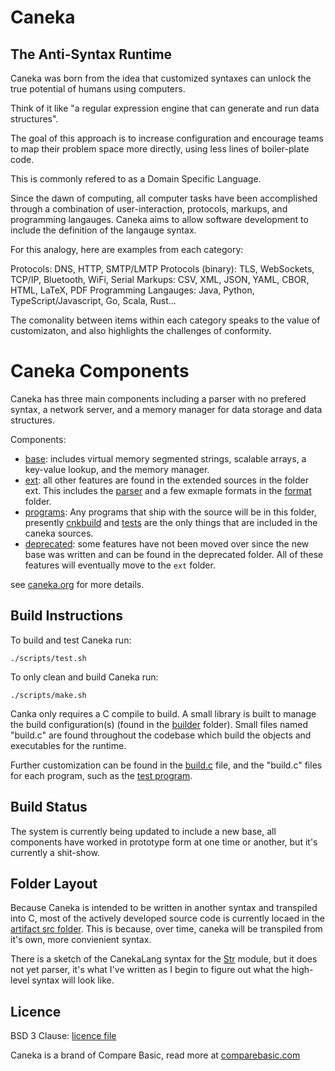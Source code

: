 # Caneka

## The Anti-Syntax Runtime

Caneka was born from the idea that customized syntaxes can unlock the true
potential of humans using computers.

Think of it like "a regular expression engine that can generate and run data
structures".

The goal of this approach is to increase configuration and encourage teams to
map their problem space more directly, using less lines of boiler-plate code.

This is commonly refered to as a Domain Specific Language.

Since the dawn of computing, all computer tasks have been accomplished through
a combination of user-interaction, protocols, markups, and programming
langauges. Caneka aims to allow software development to include the definition
of the langauge syntax. 

For this analogy, here are examples from each category:

Protocols: DNS, HTTP, SMTP/LMTP
Protocols (binary): TLS, WebSockets, TCP/IP, Bluetooth, WiFi, Serial
Markups: CSV, XML, JSON, YAML, CBOR, HTML, LaTeX, PDF
Programming Langauges: Java, Python, TypeScript/Javascript, Go, Scala, Rust...

The comonality between items within each category speaks to the value of
customizaton, and also highlights the challenges of conformity.

# Caneka Components

Caneka has three main components including a parser with no prefered syntax, a
network server, and a memory manager for data storage and data structures.

Components:

- [base](artifact/src/base/): includes virtual memory segmented strings,
  scalable arrays, a key-value lookup, and the memory manager.
- [ext](/artifact/src/ext/): all other features are found in the extended
  sources in the folder ext. This includes the [parser](/artifact/src/ext/parser/)
  and a few exmaple formats in the [format](/artifact/src/ext/format/) folder.
- [programs](/artifact/src/programs/): Any programs that ship with the source
  will be in this folder, presently [cnkbuild](/artifact/src/programs/cnkbuild) and
  [tests](artifact/src/programs/tests) are the only things that are included in
  the caneka sources.
- [deprecated](/artifact/src/deprecated/): some features have not been moved over
  since the new base was written and can be found in the deprecated folder. All
  of these features will eventually move to the `ext` folder.

see [caneka.org](https://caneka.org) for more details.

## Build Instructions

To build and test Caneka run:

    ./scripts/test.sh

To only clean and build Caneka run:

    ./scripts/make.sh

Canka only requires a C compile to build. A small library is built to manage
the build configuration(s) (found in the [builder](./artifact/src/builder/)
folder). Small files named "build.c" are found throughout the codebase which 
build the objects and executables for the runtime.

Further customization can be found in the [build.c](./artifact/src/build.c)
file, and the "build.c" files for each program, such as the 
[test program](./artifact/src/programs/test/build.c).

## Build Status

The system is currently being updated to include a new base, all components
have worked in prototype form at one time or another, but it's currently a
shit-show.

## Folder Layout

Because Caneka is intended to be written in another syntax and transpiled into
C, most of the actively developed source code is currently locaed in the
[artifact src folder](./artifact/src/). This is because, over time, caneka will
be transpiled from it's own, more convienient syntax.

There is a sketch of the CanekaLang syntax for the [Str](./src/base/str.cnk) module, but it does not
yet parser, it's what I've written as I begin to figure out what the high-level
syntax will look like.

## Licence

BSD 3 Clause: [licence file](./LICENCE)

Caneka is a brand of Compare Basic, read more at
[comparebasic.com](https://comparebasic.com)

